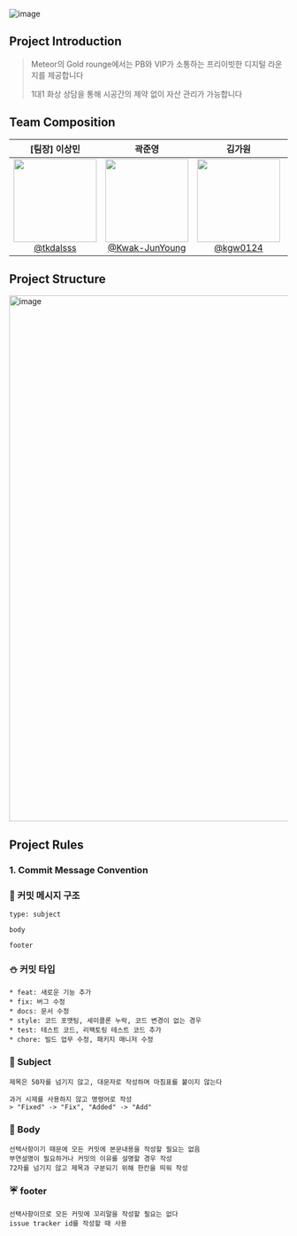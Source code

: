 ![image](https://github.com/Meteor-hanaro/.github/assets/22533668/5d2c4452-b51d-441c-937d-439616bed355)

## Project Introduction
> Meteor의 Gold rounge에서는 PB와 VIP가 소통하는 프리이빗한 디지털 라운지를 제공합니다
> 
> 1대1 화상 상담을 통해 시공간의 제약 없이 자산 관리가 가능합니다

## Team Composition
<div align="center">

| **[팀장] 이상민** | **곽준영** | **김가원** | **김주혜** | **김하영** | **신지연** |
| :------: | :------: | :------: | :------: | :------: | :------: |
| [<img src="https://avatars.githubusercontent.com/tkdalsss" height=150 width=150> <br/> @tkdalsss](https://github.com/tkdalsss) | [<img src="https://avatars.githubusercontent.com/Kwak-JunYoung" height=150 width=150> <br/> @Kwak-JunYoung](https://github.com/Kwak-JunYoung) | [<img src="https://avatars.githubusercontent.com/kgw0124" height=150 width=150> <br/> @kgw0124](https://github.com/kgw0124) | [<img src="https://avatars.githubusercontent.com/juhyemi" height=150 width=150> <br/> @journey-ji](https://github.com/juhyemi) | [<img src="https://avatars.githubusercontent.com/yhkkkkxx" height=150 width=150> <br/> @yhkkkkxx](https://github.com/yhkkkkxx) | [<img src="https://avatars.githubusercontent.com/jiyeoon00" height=150 width=150> <br/> @jiyeoon00](https://github.com/jiyeoon00) |

</div>

## Project Structure
<img width="949" alt="image" src="https://github.com/Meteor-hanaro/.github/assets/22533668/07dd6557-2d89-4589-a8c6-7a091e508c71">

## Project Rules
### 1. Commit Message Convention
### :tiger: 커밋 메시지 구조
```
type: subject

body

footer
```
### :snowman: 커밋 타입
```
* feat: 새로운 기능 추가
* fix: 버그 수정
* docs: 문서 수정
* style: 코드 포맷팅, 세미콜론 누락, 코드 변경이 없는 경우
* test: 테스트 코드, 리팩토링 테스트 코드 추가
* chore: 빌드 업무 수정, 패키지 매니저 수정
```
### :frog: Subject
```
제목은 50자를 넘기지 않고, 대문자로 작성하며 마침표를 붙이지 않는다

과거 시제를 사용하지 않고 명령어로 작성
> "Fixed" -> "Fix", "Added" -> "Add"
```
### :panda_face: Body
```
선택사항이기 때문에 모든 커밋에 본문내용을 작성할 필요는 없음
부연설명이 필요하거나 커밋의 이유를 설명할 경우 작성
72자를 넘기지 않고 제목과 구분되기 위해 한칸을 띄워 작성
```
### :umbrella: footer
```
선택사항이므로 모든 커밋에 꼬리말을 작성할 필요는 없다
issue tracker id를 작성할 때 사용
```
